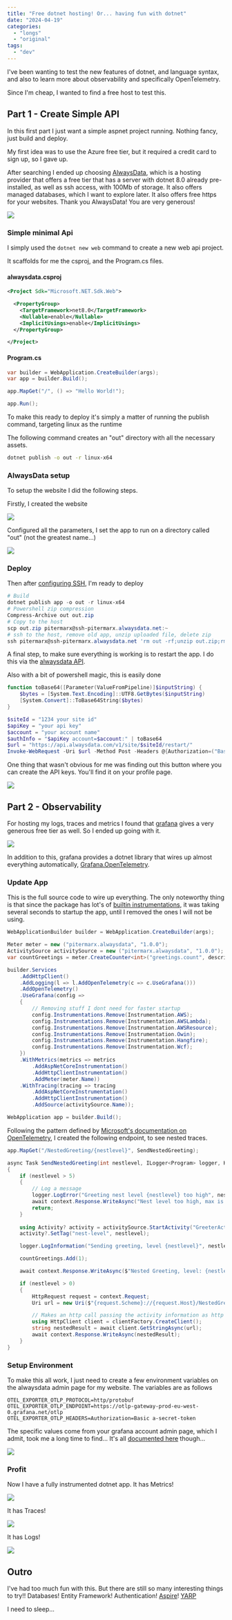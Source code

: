```yaml
---
title: "Free dotnet hosting! Or... having fun with dotnet"
date: "2024-04-19"
categories:
  - "longs"
  - "original"
tags:
  - "dev"
---
```


I've been wanting to test the new features of dotnet, and language syntax, and also to learn more about observability and specifically OpenTelemetry.

Since I'm cheap, I wanted to find a free host to test this.

## Part 1 - Create Simple API
In this first part I just want a simple aspnet project running. Nothing fancy, just build and deploy.

My first idea was to use the Azure free tier, but it required a credit card to sign up, so I gave up.

After searching I ended up choosing [AlwaysData](https://www.alwaysdata.com/en/), which is a hosting provider that offers a free tier that has a server with dotnet 8.0 already pre-installed, as well as ssh access, with 100Mb of storage. It also offers managed databases, which I want to explore later. It also offers free https for your websites. Thank you AlwaysData! You are very generous!

![](alwaysdata.png)

### Simple minimal Api 

I simply used the `dotnet new web` command to create a new web api project.

It scaffolds for me the csproj, and the Program.cs files.

#### alwaysdata.csproj

```xml
<Project Sdk="Microsoft.NET.Sdk.Web">

  <PropertyGroup>
    <TargetFramework>net8.0</TargetFramework>
    <Nullable>enable</Nullable>
    <ImplicitUsings>enable</ImplicitUsings>
  </PropertyGroup>

</Project>
```

#### Program.cs

```cs
var builder = WebApplication.CreateBuilder(args);
var app = builder.Build();

app.MapGet("/", () => "Hello World!");

app.Run();
```

To make this ready to deploy it's simply a matter of running the publish command, targeting linux as the runtime

The following command creates an "out" directory with all the necessary assets.

```bash
dotnet publish -o out -r linux-x64 
```

### AlwaysData setup

To setup the website I did the following steps.

Firstly, I created the website

![](alwaysdata-admin1.png)

Configured all the parameters, I set the app to run on a directory called "out" (not the greatest name...)

![](alwaysdata-admin2.png)

### Deploy

Then after [configuring SSH](https://help.alwaysdata.com/en/remote-access/ssh/use-keys/), I'm ready to deploy

```powershell
# Build
dotnet publish app -o out -r linux-x64 
# Powershell zip compression
Compress-Archive out out.zip
# Copy to the host
scp out.zip pitermarx@ssh-pitermarx.alwaysdata.net:~
# ssh to the host, remove old app, unzip uploaded file, delete zip
ssh pitermarx@ssh-pitermarx.alwaysdata.net 'rm out -rf;unzip out.zip;rm out.zip'
```

A final step, to make sure everything is working is to restart the app. I do this via the [alwaysdata API](https://help.alwaysdata.com/en/api/).

Also with a bit of powershell magic, this is easily done

```powershell
function toBase64([Parameter(ValueFromPipeline)]$inputString) {
    $bytes = [System.Text.Encoding]::UTF8.GetBytes($inputString)
    [System.Convert]::ToBase64String($bytes)
}

$siteId = "1234 your site id"
$apiKey = "your api key"
$account = "your account name"
$authInfo = "$apiKey account=$account:" | toBase64
$url = "https://api.alwaysdata.com/v1/site/$siteId/restart/"
Invoke-WebRequest -Uri $url -Method Post -Headers @{Authorization=("Basic $authInfo")}
```

One thing that wasn't obvious for me was finding out this button where you can create the API keys. You'll find it on your profile page.

![](alwaysdata-admin3.png)

## Part 2 - Observability

For hosting my logs, traces and metrics I found that [grafana](https://grafana.com/) gives a very generous free tier as well. So I ended up going with it.

![](grafana.png)

In addition to this, grafana provides a dotnet library that wires up almost everything automatically, [Grafana.OpenTelemetry](https://github.com/grafana/grafana-opentelemetry-dotnet).

### Update App

This is the full source code to wire up everything. The only noteworthy thing is that since the package has lot's of [builtin instrumentations](https://github.com/grafana/grafana-opentelemetry-dotnet/blob/main/docs/supported-instrumentations.md), it was taking several seconds to startup the app, until I removed the ones I will not be using. 

```cs
WebApplicationBuilder builder = WebApplication.CreateBuilder(args);

Meter meter = new ("pitermarx.alwaysdata", "1.0.0");
ActivitySource activitySource = new ("pitermarx.alwaysdata", "1.0.0");
var countGreetings = meter.CreateCounter<int>("greetings.count", description: "Counts the number of greetings");

builder.Services
    .AddHttpClient()
    .AddLogging(l => l.AddOpenTelemetry(c => c.UseGrafana()))
    .AddOpenTelemetry()
    .UseGrafana(config =>
    {
        // Removing stuff I dont need for faster startup
        config.Instrumentations.Remove(Instrumentation.AWS);
        config.Instrumentations.Remove(Instrumentation.AWSLambda);
        config.Instrumentations.Remove(Instrumentation.AWSResource);
        config.Instrumentations.Remove(Instrumentation.Owin);
        config.Instrumentations.Remove(Instrumentation.Hangfire);
        config.Instrumentations.Remove(Instrumentation.Wcf);
    })
    .WithMetrics(metrics => metrics
        .AddAspNetCoreInstrumentation()
        .AddHttpClientInstrumentation()
        .AddMeter(meter.Name))
    .WithTracing(tracing => tracing
        .AddAspNetCoreInstrumentation()
        .AddHttpClientInstrumentation()
        .AddSource(activitySource.Name));

WebApplication app = builder.Build();
```

Following the pattern defined by [Microsoft's documentation on OpenTelemetry](https://learn.microsoft.com/en-us/dotnet/core/diagnostics/observability-with-otel#9-distributed-tracing-with-jaeger), I created the following endpoint, to see nested traces.

```cs
app.MapGet("/NestedGreeting/{nestlevel}", SendNestedGreeting);

async Task SendNestedGreeting(int nestlevel, ILogger<Program> logger, HttpContext context, IHttpClientFactory clientFactory)
{
    if (nestlevel > 5)
    {
        // Log a message
        logger.LogError("Greeting nest level {nestlevel} too high", nestlevel);
        await context.Response.WriteAsync("Nest level too high, max is 5");
        return;
    }
    
    using Activity? activity = activitySource.StartActivity("GreeterActivity");
    activity?.SetTag("nest-level", nestlevel);

    logger.LogInformation("Sending greeting, level {nestlevel}", nestlevel);

    countGreetings.Add(1);

    await context.Response.WriteAsync($"Nested Greeting, level: {nestlevel}\r\n");

    if (nestlevel > 0)
    {
        HttpRequest request = context.Request;
        Uri url = new Uri($"{request.Scheme}://{request.Host}/NestedGreeting/{nestlevel - 1}");

        // Makes an http call passing the activity information as http headers
        using HttpClient client = clientFactory.CreateClient();
        string nestedResult = await client.GetStringAsync(url);
        await context.Response.WriteAsync(nestedResult);
    }
}
```

### Setup Environment

To make this all work, I just need to create a few environment variables on the alwaysdata admin page for my website. The variables are as follows

```
OTEL_EXPORTER_OTLP_PROTOCOL=http/protobuf
OTEL_EXPORTER_OTLP_ENDPOINT=https://otlp-gateway-prod-eu-west-0.grafana.net/otlp
OTEL_EXPORTER_OTLP_HEADERS=Authorization=Basic a-secret-token
```

The specific values come from your grafana account admin page, which I admit, took me a long time to find... It's all [documented here](https://grafana.com/docs/grafana-cloud/send-data/otlp/send-data-otlp/#push-directly-from-applications-using-the-opentelemetry-sdks) though...

![](grafana-admin1.png)

### Profit

Now I have a fully instrumented dotnet app. It has Metrics!

![](grafana-charts1.png)

It has Traces!

![](grafana-charts2.png)

It has Logs!

![](grafana-charts3.png)

## Outro

I've had too much fun with this. But there are still so many interesting things to try!! Databases! Entity Framework! Authentication! [Aspire](https://learn.microsoft.com/en-us/dotnet/aspire/get-started/aspire-overview)! [YARP](https://microsoft.github.io/reverse-proxy/) 

I need to sleep...